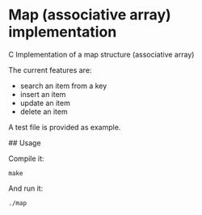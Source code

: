 # Map (associative array) implementation

C Implementation of a map structure (associative array)

The current features are:
- search an item from a key
- insert an item
- update an item
- delete an item

A test file is provided as example.

## Usage

Compile it:
```
make
```

And run it:
```
./map
```
